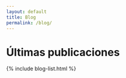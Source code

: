 ```yaml
---
layout: default
title: Blog
permalink: /blog/
---
```


<h1>Últimas publicaciones</h1>

{% include blog-list.html %}

